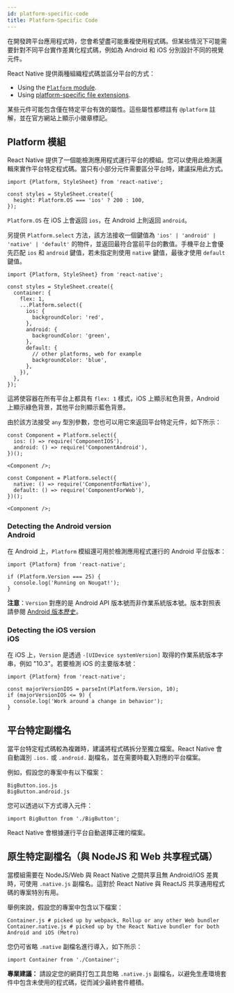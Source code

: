 ```yaml
---
id: platform-specific-code
title: Platform-Specific Code
---
```


在開發跨平台應用程式時，您會希望盡可能重複使用程式碼。但某些情況下可能需要針對不同平台實作差異化程式碼，例如為 Android 和 iOS 分別設計不同的視覺元件。

React Native 提供兩種組織程式碼並區分平台的方式：

- Using the [`Platform` module](platform-specific-code.md#platform-module).
- Using [platform-specific file extensions](platform-specific-code.md#platform-specific-extensions).

某些元件可能包含僅在特定平台有效的屬性。這些屬性都標註有 `@platform` 註解，並在官方網站上顯示小徽章標記。

## Platform 模組

React Native 提供了一個能檢測應用程式運行平台的模組。您可以使用此檢測邏輯來實作平台特定程式碼。當只有小部分元件需要區分平台時，建議採用此方式。

```tsx
import {Platform, StyleSheet} from 'react-native';

const styles = StyleSheet.create({
  height: Platform.OS === 'ios' ? 200 : 100,
});
```

`Platform.OS` 在 iOS 上會返回 `ios`，在 Android 上則返回 `android`。

另提供 `Platform.select` 方法，該方法接收一個鍵值為 `'ios' | 'android' | 'native' | 'default'` 的物件，並返回最符合當前平台的數值。手機平台上會優先匹配 `ios` 和 `android` 鍵值，若未指定則使用 `native` 鍵值，最後才使用 `default` 鍵值。

```tsx
import {Platform, StyleSheet} from 'react-native';

const styles = StyleSheet.create({
  container: {
    flex: 1,
    ...Platform.select({
      ios: {
        backgroundColor: 'red',
      },
      android: {
        backgroundColor: 'green',
      },
      default: {
        // other platforms, web for example
        backgroundColor: 'blue',
      },
    }),
  },
});
```

這將使容器在所有平台上都具有 `flex: 1` 樣式，iOS 上顯示紅色背景，Android 上顯示綠色背景，其他平台則顯示藍色背景。

由於該方法接受 `any` 型別參數，您也可以用它來返回平台特定元件，如下所示：

```tsx
const Component = Platform.select({
  ios: () => require('ComponentIOS'),
  android: () => require('ComponentAndroid'),
})();

<Component />;
```

```tsx
const Component = Platform.select({
  native: () => require('ComponentForNative'),
  default: () => require('ComponentForWeb'),
})();

<Component />;
```

### Detecting the Android version <div class="label android" title="This section is related to Android platform">Android</div>

在 Android 上，`Platform` 模組還可用於檢測應用程式運行的 Android 平台版本：

```tsx
import {Platform} from 'react-native';

if (Platform.Version === 25) {
  console.log('Running on Nougat!');
}
```

**注意**：`Version` 對應的是 Android API 版本號而非作業系統版本號。版本對照表請參閱 [Android 版本歷史](https://en.wikipedia.org/wiki/Android_version_history#Overview)。

### Detecting the iOS version <div class="label ios" title="This section is related to iOS platform">iOS</div>

在 iOS 上，`Version` 是透過 `-[UIDevice systemVersion]` 取得的作業系統版本字串，例如 "10.3"。若要檢測 iOS 的主要版本號：

```tsx
import {Platform} from 'react-native';

const majorVersionIOS = parseInt(Platform.Version, 10);
if (majorVersionIOS <= 9) {
  console.log('Work around a change in behavior');
}
```

## 平台特定副檔名

當平台特定程式碼較為複雜時，建議將程式碼拆分至獨立檔案。React Native 會自動識別 `.ios.` 或 `.android.` 副檔名，並在需要時載入對應的平台檔案。

例如，假設您的專案中有以下檔案：

```shell
BigButton.ios.js
BigButton.android.js
```

您可以透過以下方式導入元件：

```tsx
import BigButton from './BigButton';
```

React Native 會根據運行平台自動選擇正確的檔案。

## 原生特定副檔名（與 NodeJS 和 Web 共享程式碼）

當模組需要在 NodeJS/Web 與 React Native 之間共享且無 Android/iOS 差異時，可使用 `.native.js` 副檔名。這對於 React Native 與 ReactJS 共享通用程式碼的專案特別有用。

舉例來說，假設您的專案中包含以下檔案：

```shell
Container.js # picked up by webpack, Rollup or any other Web bundler
Container.native.js # picked up by the React Native bundler for both Android and iOS (Metro)
```

您仍可省略 `.native` 副檔名進行導入，如下所示：

```tsx
import Container from './Container';
```

**專業建議：** 請設定您的網頁打包工具忽略 `.native.js` 副檔名，以避免生產環境套件中包含未使用的程式碼，從而減少最終套件體積。